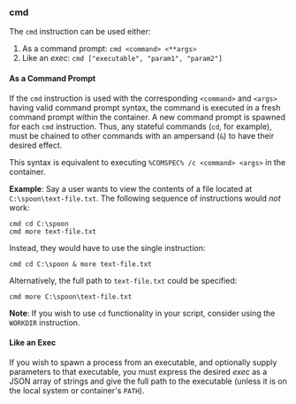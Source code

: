 ### cmd

The `cmd` instruction can be used either: 

1. As a command prompt: `cmd <command> <**args>`
2. Like an *exec*: `cmd ["executable", "param1", "param2"]`

#### As a Command Prompt

If the `cmd` instruction is used with the corresponding `<command>` and `<args>` having valid command prompt syntax, the command is executed in a fresh command prompt within the container. A new command prompt is spawned for each `cmd` instruction. Thus, any stateful commands (`cd`, for example), must be chained to other commands with an ampersand (`&`) to have their desired effect. 

This syntax is equivalent to executing `%COMSPEC% /c <command> <args>` in the container. 

**Example**: Say a user wants to view the contents of a file located at `C:\spoon\text-file.txt`. The following sequence of instructions would *not* work: 

```
cmd cd C:\spoon
cmd more text-file.txt
```

Instead, they would have to use the single instruction:

```
cmd cd C:\spoon & more text-file.txt
```

Alternatively, the full path to `text-file.txt` could be specified:

```
cmd more C:\spoon\text-file.txt
```

**Note**: If you wish to use `cd` functionality in your script, consider using the `WORKDIR` instruction. 

#### Like an Exec

If you wish to spawn a process from an executable, and optionally supply parameters to that executable, you must express the desired *exec* as a JSON array of strings and give the full path to the executable (unless it is on the local system or container's `PATH`). 
